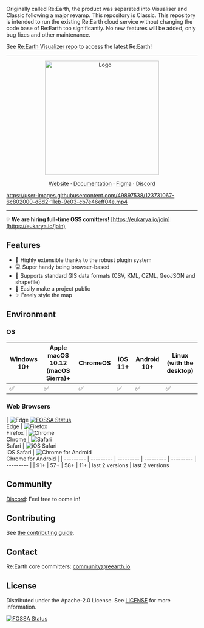 Originally called Re:Earth, the product was separated into Visualiser and Classic following a major revamp. This repository is Classic. This repository is intended to run the existing Re:Earth cloud service without changing the code base of Re:Earth too significantly. No new features will be added, only bug fixes and other maintenance.

See [Re:Earth Visualizer repo](https://github.com/reearth/reearth-visualizer) to access the latest Re:Earth!

---

<p align="center">
  <a href="https://github.com/reearth/reearth-classic">
    <img src="./public/reearth-logo.svg" alt="Logo" width="300" height="300">
  </a>
</p>

<p align="center">
  <a href="https://reearth.io">Website</a>
  ·
  <a href="https://help.reearth.io">Documentation</a>
  ·
  <a href="https://www.figma.com/community/file/1027048965458642686">Figma</a>
  ·
  <a href="https://discord.gg/XJhYkQQDAu">Discord</a>
</p>

https://user-images.githubusercontent.com/49897538/123731067-6c802000-d8d2-11eb-9e03-cb7e46eff04e.mp4

---

💡 **We are hiring full-time OSS comitters!** [https://eukarya.io/join](https://eukarya.io/join)

## Features

- 🔌 Highly extensible thanks to the robust plugin system
- 💻 Super handy being browser-based
- 💪 Supports standard GIS data formats (CSV, KML, CZML, GeoJSON and shapefile)
- 📢 Easily make a project public
- ✨ Freely style the map


## Environment

### OS

| Windows 10+ | Apple macOS 10.12 (macOS Sierra)+ | ChromeOS | iOS 11+ | Android 10+ | Linux (with the desktop) |
| --------- | --------- | --------- | --------- | --------- | --------- |
| ✅ | ✅ | ✅ | ✅ | ✅ | ✅ |

### Web Browsers

| ![Edge](https://raw.githubusercontent.com/alrra/browser-logos/master/src/edge/edge_32x32.png) [![FOSSA Status](https://app.fossa.com/api/projects/git%2Bgithub.com%2Freearth%2Freearth-classic.svg?type=shield)](https://app.fossa.com/projects/git%2Bgithub.com%2Freearth%2Freearth-classic?ref=badge_shield)
<br />Edge | ![Firefox](https://raw.githubusercontent.com/alrra/browser-logos/master/src/firefox/firefox_32x32.png) <br /> Firefox | ![Chrome](https://raw.githubusercontent.com/alrra/browser-logos/master/src/chrome/chrome_32x32.png) <br /> Chrome | ![Safari](https://raw.githubusercontent.com/alrra/browser-logos/master/src/safari/safari_32x32.png) <br /> Safari | ![iOS Safari](https://raw.githubusercontent.com/alrra/browser-logos/master/src/safari-ios/safari-ios_32x32.png) <br />iOS Safari | ![Chrome for Android](https://raw.githubusercontent.com/alrra/browser-logos/master/src/chrome/chrome_32x32.png) <br/> Chrome for Android |
| --------- | --------- | --------- | --------- | --------- | --------- |
| 91+ | 57+ | 58+ | 11+ | last 2 versions | last 2 versions

## Community

[Discord](https://discord.gg/Q6kmXnywfw): Feel free to come in!

## Contributing

See [the contributing guide](CONTRIBUTING.md).


## Contact

Re:Earth core committers: [community@reearth.io](mailto:community@reearth.io)

## License

Distributed under the Apache-2.0 License. See [LICENSE](LICENSE) for more information.


[![FOSSA Status](https://app.fossa.com/api/projects/git%2Bgithub.com%2Freearth%2Freearth-classic.svg?type=large)](https://app.fossa.com/projects/git%2Bgithub.com%2Freearth%2Freearth-classic?ref=badge_large)